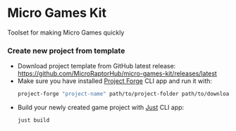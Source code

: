 # Micro Games Kit
Toolset for making Micro Games quickly

### Create new project from template
- Download project template from GitHub latest release: https://github.com/MicroRaptorHub/micro-games-kit/releases/latest
- Make sure you have installed [Project Forge](https://github.com/PsichiX/project-forge) CLI app and run it with:
  ```bash
  project-forge "project-name" path/to/project-folder path/to/downloaded-template.zip 
  ```
- Build your newly created game project with [Just](https://github.com/casey/just) CLI app:
  ```bash
  just build
  ```